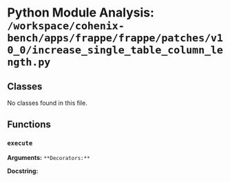 # Python Module Analysis: `/workspace/cohenix-bench/apps/frappe/frappe/patches/v10_0/increase_single_table_column_length.py`

## Classes

No classes found in this file.


## Functions

### `execute`
**Arguments:** ``
**Decorators:** ``

**Docstring:**
```

```

